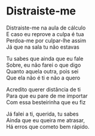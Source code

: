 <!-- Distraiste-me :: 2023-04-18 23:51:48 -->

# Distraiste-me

Distraiste-me na aula de cálculo  
E caso eu reprove a culpa é tua  
Perdoa-me por culpar-lhe assim  
Já que na sala tu não estavas  

Tu sabes que ainda que eu fale  
Sobre, eu não farei o que digo  
Quanto aquela outra, pois sei  
Que ela não é ti e não a quero  

Acredito querer distância de ti  
Para que eu pare de me importar  
Com essa besteirinha que eu fiz  

Já falei a ti, querida, tu sabes  
Ainda que eu queira me atrasar,  
Há erros que cometo bem rápido.  
